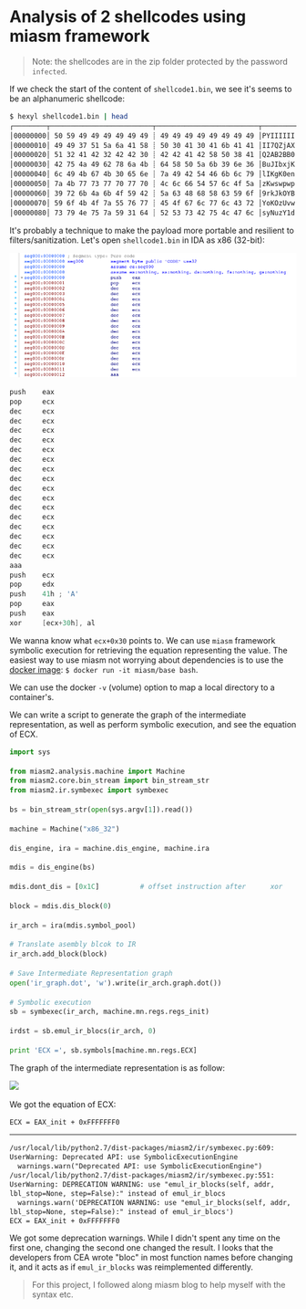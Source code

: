 # Analysis of 2 shellcodes using miasm framework

> Note: the shellcodes are in the zip folder protected by the password `infected`.

If we check the start of the content of `shellcode1.bin`, we see it's seems to be an alphanumeric shellcode:

```sh
$ hexyl shellcode1.bin | head
┌────────┬─────────────────────────┬─────────────────────────┬────────┬────────┐
│00000000│ 50 59 49 49 49 49 49 49 ┊ 49 49 49 49 49 49 49 49 │PYIIIIII┊IIIIIIII│
│00000010│ 49 49 37 51 5a 6a 41 58 ┊ 50 30 41 30 41 6b 41 41 │II7QZjAX┊P0A0AkAA│
│00000020│ 51 32 41 42 32 42 42 30 ┊ 42 42 41 42 58 50 38 41 │Q2AB2BB0┊BBABXP8A│
│00000030│ 42 75 4a 49 62 78 6a 4b ┊ 64 58 50 5a 6b 39 6e 36 │BuJIbxjK┊dXPZk9n6│
│00000040│ 6c 49 4b 67 4b 30 65 6e ┊ 7a 49 42 54 46 6b 6c 79 │lIKgK0en┊zIBTFkly│
│00000050│ 7a 4b 77 73 77 70 77 70 ┊ 4c 6c 66 54 57 6c 4f 5a │zKwswpwp┊LlfTWlOZ│
│00000060│ 39 72 6b 4a 6b 4f 59 42 ┊ 5a 63 48 68 58 63 59 6f │9rkJkOYB┊ZcHhXcYo│
│00000070│ 59 6f 4b 4f 7a 55 76 77 ┊ 45 4f 67 6c 77 6c 43 72 │YoKOzUvw┊EOglwlCr│
│00000080│ 73 79 4e 75 7a 59 31 64 ┊ 52 53 73 42 75 4c 47 6c │syNuzY1d┊RSsBuLGl│
```

It's probably a technique to make the payload more portable and resilient to filters/sanitization. Let's open `shellcode1.bin` in IDA as x86 (32-bit):

![](assets/ida.png) 

```as
push    eax
pop     ecx
dec     ecx
dec     ecx
dec     ecx
dec     ecx
dec     ecx
dec     ecx
dec     ecx
dec     ecx
dec     ecx
dec     ecx
dec     ecx
dec     ecx
dec     ecx
dec     ecx
dec     ecx
dec     ecx
aaa
push    ecx
pop     edx
push    41h ; 'A'
pop     eax
push    eax
xor     [ecx+30h], al
```

We wanna know what `ecx+0x30` points to. We can use `miasm` framework symbolic execution for retrieving the equation representing the value. The easiest way to use miasm not worrying about dependencies is to use the [docker image](https://github.com/serpilliere/miasm-docker): `$ docker run -it miasm/base bash`.

We can use the docker `-v` (volume) option to map a local directory to a container's. 

We can write a script to generate the graph of the intermediate representation, as well as perform symbolic execution, and see the equation of ECX.

```python
import sys

from miasm2.analysis.machine import Machine
from miasm2.core.bin_stream import bin_stream_str
from miasm2.ir.symbexec import symbexec

bs = bin_stream_str(open(sys.argv[1]).read())

machine = Machine("x86_32")

dis_engine, ira = machine.dis_engine, machine.ira

mdis = dis_engine(bs)

mdis.dont_dis = [0x1C]			# offset instruction after 		xor     [ecx+30h], al

block = mdis.dis_block(0)

ir_arch = ira(mdis.symbol_pool)

# Translate asembly blcok to IR
ir_arch.add_block(block)

# Save Intermediate Representation graph
open('ir_graph.dot', 'w').write(ir_arch.graph.dot())

# Symbolic execution
sb = symbexec(ir_arch, machine.mn.regs.regs_init)

irdst = sb.emul_ir_blocs(ir_arch, 0)

print 'ECX =', sb.symbols[machine.mn.regs.ECX]
``` 

The graph of the intermediate representation is as follow:

![](asset/ir_graph.png)

We got the equation of ECX:

```
ECX = EAX_init + 0xFFFFFFF0
```

---

```
/usr/local/lib/python2.7/dist-packages/miasm2/ir/symbexec.py:609: UserWarning: Deprecated API: use SymbolicExecutionEngine
  warnings.warn("Deprecated API: use SymbolicExecutionEngine")
/usr/local/lib/python2.7/dist-packages/miasm2/ir/symbexec.py:551: UserWarning: DEPRECATION WARNING: use "emul_ir_blocks(self, addr, lbl_stop=None, step=False):" instead of emul_ir_blocs
  warnings.warn('DEPRECATION WARNING: use "emul_ir_blocks(self, addr, lbl_stop=None, step=False):" instead of emul_ir_blocs')
ECX = EAX_init + 0xFFFFFFF0
```

We got some deprecation warnings. While I didn't spent any time on the first one, changing the second one changed the result. I looks that the developers from CEA wrote "bloc" in most function names before changing it, and it acts as if `emul_ir_blocks` was reimplemented differently.































> For this project, I followed along miasm blog to help myself with the syntax etc.
